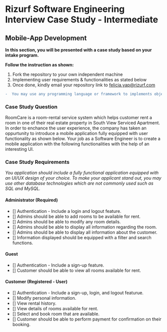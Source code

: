# Rizurf Software Engineering Interview Case Study - Intermediate

## Mobile-App Development

**In this section, you will be presented with a case study based on your intake program.**

**Follow the instruction as shown:**

1. Fork the repository to your own independent machine
2. Implementing user requirements & functionalities as stated below
3. Once done, kindly email your repository link to felicia.yap@rizurf.com

```diff
-  You may use any programming language or framework to implements object-oriented programming concepts in your mobile app development.
```

### Case Study Question

RoomCare is a room-rental service system which helps customer rent a room in one of their real estate property in South View Serviced Apartment. In order to enchance the user experience, the company has taken an oppurtunity to introduce a mobile application fully equipped with user functionality as shown below. Your job as a Software Engineer is to create a mobile application with the following functionalities with the help of an interesting UI.

### Case Study Requirements

_You application should include a fully functional application equipped with an UI/UX design of your choice._
_To make your applicant stand out, you may use other database technologies which are not commonly used such as SQL and MySQL._

#### Administrator (Required)

- [] Authentication - Include a login and logout feature.
- [] Admins should be able to add rooms to be available for rent.
- [] Admins should be able to modify any room details.
- [] Admins should be able to display all information regarding the room.
- [] Admins should be able to display all information about the customer.
- [] Information displayed should be equipped with a filter and search functions.

#### Guest

- [] Authentication - Include a sign-up feature.
- [] Customer should be able to view all rooms available for rent.

#### Customer (Registered - User)

- [] Authentication - Include a sign-up, login, and logout featurue.
- [] Modify personal information.
- [] View rental history.
- [] View details of rooms available for rent.
- [] Select and book room that are available.
- [] Customer should be able to perform payment for confirmation on their booking.
